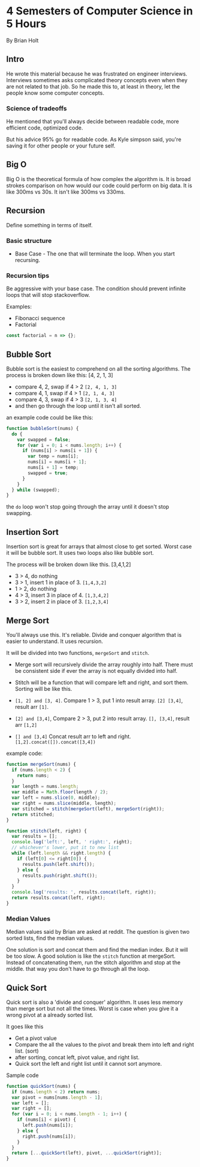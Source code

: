 # 4 Semesters of Computer Science in 5 Hours

By Brian Holt

## Intro

He wrote this material because he was frustrated on engineer interviews. Interviews sometimes asks complicated theory concepts even when they are not related to that job. So he made this to, at least in theory, let the people know some computer concepts.

### Science of tradeoffs

He mentioned that you'll always decide between readable code, more efficient code, optimized code.

But his advice 95% go for readable code. As Kyle simpson said, you're saving it for other people or your future self.

## Big O

Big O is the theoretical formula of how complex the algorithm is. It is broad strokes comparison on how would our code could perform on big data. It is like 300ms vs 30s. It isn't like 300ms vs 330ms.

## Recursion

Define something in terms of itself.

### Basic structure

- Base Case - The one that will terminate the loop. When you start recursing.

### Recursion tips

Be aggressive with your base case. The condition should prevent infinite loops that will stop stackoverflow.

Examples:

- Fibonacci sequence
- Factorial

```js
const factorial = n => {};
```

## Bubble Sort

Bubble sort is the easiest to comprehend on all the sorting algorithms.
The process is broken down like this:
[4, 2, 1, 3]

- compare 4, 2, swap if 4 > 2 `[2, 4, 1, 3]`
- compare 4, 1, swap if 4 > 1 `[2, 1, 4, 3]`
- compare 4, 3, swap if 4 > 3 `[2, 1, 3, 4]`
- and then go through the loop until it isn't all sorted.

an example code could be like this:

```js
function bubbleSort(nums) {
  do {
    var swapped = false;
    for (var i = 0; i < nums.length; i++) {
      if (nums[i] > nums[i + 1]) {
        var temp = nums[i];
        nums[i] = nums[i + 1];
        nums[i + 1] = temp;
        swapped = true;
      }
    }
  } while (swapped);
}
```

the `do` loop won't stop going through the array until it doesn't stop swapping.

## Insertion Sort

Insertion sort is great for arrays that almost close to get sorted. Worst case it will be bubble sort. It uses two loops also like bubble sort.

The process will be broken down like this.
[3,4,1,2]

- 3 > 4, do nothing
- 3 > 1, insert 1 in place of 3. `[1,4,3,2]`
- 1 > 2, do nothing
- 4 > 3, insert 3 in place of 4. `[1,3,4,2]`
- 3 > 2, insert 2 in place of 3. `[1,2,3,4]`

## Merge Sort

You'll always use this. It's reliable. Divide and conquer algorithm that is easier to understand. It uses recursion.

It will be divided into two functions, `mergeSort` and `stitch`.

- Merge sort will recursively divide the array roughly into half. There must be consistent side if ever the array is not equally divided into half.

- Stitch will be a function that will compare left and right, and sort them. Sorting will be like this.

- `[1, 2] and [3, 4]`. Compare 1 > 3, put 1 into result array. `[2] [3,4]`, result arr `[1]`.
- `[2] and [3,4]`, Compare 2 > 3, put 2 into result array. `[], [3,4]`, result arr `[1,2]`
- `[] and [3,4]` Concat result arr to left and right. `[1,2].concat([]).concat([3,4])`

example code:

```js
function mergeSort(nums) {
  if (nums.length < 2) {
    return nums;
  }
  var length = nums.length;
  var middle = Math.floor(length / 2);
  var left = nums.slice(0, middle);
  var right = nums.slice(middle, length);
  var stitched = stitch(mergeSort(left), mergeSort(right));
  return stitched;
}

function stitch(left, right) {
  var results = [];
  console.log('left:', left, ' right:', right);
  // whichever's lower, put it to new list
  while (left.length && right.length) {
    if (left[0] <= right[0]) {
      results.push(left.shift());
    } else {
      results.push(right.shift());
    }
  }
  console.log('results: ', results.concat(left, right));
  return results.concat(left, right);
}
```

### Median Values

Median values said by Brian are asked at reddit. The question is given two sorted lists, find the median values.

One solution is sort and concat them and find the median index. But it will be too slow. A good solution is like the `stitch` function at mergeSort. Instead of concatenating them, run the stitch algorithm and stop at the middle. that way you don't have to go through all the loop.

## Quick Sort

Quick sort is also a 'divide and conquer' algorithm. It uses less memory than merge sort but not all the times. Worst is case when you give it a wrong pivot at a already sorted list.

It goes like this

- Get a pivot value
- Compare the all the values to the pivot and break them into left and right list. (sort)
- after sorting, concat left, pivot value, and right list.
- Quick sort the left and right list until it cannot sort anymore.

Sample code

```js
function quickSort(nums) {
  if (nums.length < 2) return nums;
  var pivot = nums[nums.length - 1];
  var left = [];
  var right = [];
  for (var i = 0; i < nums.length - 1; i++) {
    if (nums[i] < pivot) {
      left.push(nums[i]);
    } else {
      right.push(nums[i]);
    }
  }
  return [...quickSort(left), pivot, ...quickSort(right)];
}
```
